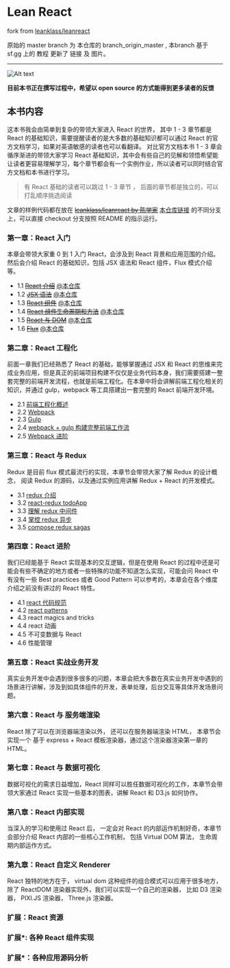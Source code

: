 # Lean React

fork from [leanklass/leanreact](https://github.com/leanklass/leanreact)

原始的 master branch 为 本仓库的 branch_origin_master , 本branch 基于 sf.gg 上的 教程 更新了 链接 及 图片。 


---
![Alt text](/img/leanReact.png "Optional title")

**目前本书正在撰写过程中，希望以   open source 的方式能得到更多读者的反馈**

## 本书内容

这本书我会由简单到复杂的带领大家进入 React 的世界， 其中 1 - 3 章节都是 React 的基础知识，需要提醒读者的是大多数的基础知识都可以通过 React 的官方文档学习，如果对英语敏感的读者也可以看翻译。 对比官方文档本书 1 - 3 章会循序渐进的带领大家学习 React 基础知识，其中会有些自己的见解和领悟希望能让读者更容易理解学习，每个章节都会有一个实例作业，所以读者可以同时结合官方文档和本书进行学习。

> 有 React 基础的读者可以跳过 1 - 3 章节 ， 后面的章节都是独立的，可以打乱顺序挑选阅读

文章的样例代码都在放在 ~~[leanklass/leanreact by 陈学家](https://github.com/leanklass/leanreact)~~
 [本仓库链接](https://github.com/yafey/-Learn_Best_React_by_CXJ-) 的不同分支上，可以直接 checkout 分支按照 README 的指示运行。

### 第一章：React 入门

本章会带领大家重 0 到 1 入门 React，会涉及到 React 背景和应用范围的介绍。 然后会介绍 React 的基础知识，包括 JSX 语法和 React 组件，Flux 模式介绍等。 

- 1.1 ~~[React 介绍](https://segmentfault.com/a/1190000005140569)~~     [@本仓库](/src/chapter-1/1-1-about.md)
- 1.2 ~~[JSX 语法](https://segmentfault.com/a/1190000005145610)~~    [@本仓库](/src/chapter-1/1-2-jsx.md)
- 1.3 ~~[React 组件](https://segmentfault.com/a/1190000005151182)~~    [@本仓库](/src/chapter-1/1-3-component.md)
- 1.4 ~~[React 组件生命周期和方法](https://segmentfault.com/a/1190000005161417)~~    [@本仓库](/src/chapter-1/1-4-lifecycle.md)
- 1.5 ~~[React 与 DOM](https://segmentfault.com/a/1190000005182270)~~    [@本仓库](/src/chapter-1/1-5-dom.md)
- 1.6 ~~[Flux](https://segmentfault.com/a/1190000005348206)~~    [@本仓库](/src/chapter-1/1-6-flux.md)

### 第二章：React 工程化 

前面一章我们已经熟悉了 React 的基础，能够掌握通过 JSX 和 React 的思维来完成业务应用，但是真正的前端项目构建不仅仅是业务代码本身，我们需要搭建一整套完整的前端开发流程，也就是前端工程化。在本章中将会讲解前端工程化相关的知识，并通过 gulp，webpack 等工具搭建出一套完整的 React 前端开发环境。

- 2.1 [前端工程化概述](https://segmentfault.com/a/1190000005594760)
- 2.2 [Webpack](https://segmentfault.com/a/1190000005612506)
- 2.3 [Gulp](https://segmentfault.com/a/1190000005636680)
- 2.4 [webpack + gulp 构建完整前端工作流](https://segmentfault.com/a/1190000005657651)
- 2.5 [Webpack 进阶](https://segmentfault.com/a/1190000005666159)

### 第三章：React 与 Redux

Redux 是目前 flux 模式最流行的实现，本章节会带领大家了解 Redux 的设计概念， 阅读 Redux 的源码，以及通过实例应用讲解 Redux + React 的开发模式。

- 3.1 [redux 介绍](https://segmentfault.com/a/1190000005696767)
- 3.2 [react-redux todoApp](https://segmentfault.com/a/1190000005758244)
- 3.3 [理解 redux 中间件](https://segmentfault.com/a/1190000005766289)
- 3.4 [掌控 redux 异步](https://segmentfault.com/a/1190000005773725)
- 3.5 [compose redux sagas](https://segmentfault.com/a/1190000005776381)


### 第四章：React 进阶

我们已经能基于 React 实现基本的交互逻辑，但是在使用 React 的过程中还是可能会有些不确定的地方或者一些特殊的功能不知道怎么实现，可能会问 React 中有没有一些 Best practices 或者 Good Pattern 可以参考的，本章会在各个维度介绍之前没有讲过的 React 特性。

- 4.1 [react 代码规范](https://segmentfault.com/a/1190000005825618)
- 4.2 [react patterns](https://segmentfault.com/a/1190000005838634)
- 4.3 react magics and tricks
- 4.4 react 动画
- 4.5 不可变数据与 React  
- 4.6 性能管理

### 第五章：React 实战业务开发 

真实业务开发中会遇到很多很多的问题，本章会把大多数在真实业务开发中遇到的场景进行讲解，涉及到如具体组件的开发，表单处理，后台交互等具体开发场景问题。

### 第六章：React 与 服务端渲染

React 除了可以在浏览器端渲染以外， 还可以在服务器端渲染 HTML， 本章节会实现一个 基于 express + React 模板渲染器，通过这个渲染器渲染第一章的 HTML。

### 第七章：React 与 数据可视化

数据可视化的需求日益增加，React 同样可以胜任数据可视化的工作，本章节会带领大家通过 React 实现一些基本的图表，讲解 React 和 D3.js 如何协作。

### 第八章：React 内部实现

当深入的学习和使用过 React 后， 一定会对 React 的内部运作机制好奇，本章节会部分介绍 React 内部的一些核心工作机制， 包括 Virtual DOM 算法， 生命周期内部运作方式。 

### 第九章：React 自定义 Renderer

React 独特的地方在于， virtual dom 这种组件的组合模式可以应用于很多地方， 除了 ReactDOM 渲染器实现外，我们可以实现一个自己的渲染器， 比如 D3 渲染器， PIXI.JS 渲染器， Three.js 渲染器。

### 扩展：React 资源
### 扩展*: 各种 React 组件实现
### 扩展*：各种应用源码分析


  [1]: /img/bVvIsW
